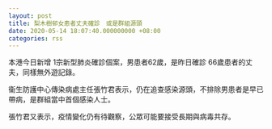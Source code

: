 ```yaml
---
layout: post
title: 梨木樹邨女患者丈夫確診　或是群組源頭
date: 2020-05-14 18:07:40.000000000 +08:00
categories: rss
---
```


本港今日新增 1宗新型肺炎確診個案，男患者62歲，是昨日確診 66歲患者的丈夫，同樣無外遊記錄。

衞生防護中心傳染病處主任張竹君表示，仍在追查感染源頭，不排除男患者是早已帶病，是群組當中首個感染人士。

張竹君又表示，疫情變化仍有待觀察，公眾可能要接受長期與病毒共存。
